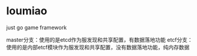 # loumiao
just go game framework

master分支：使用的是etcd作为服发现和共享配置，有数据落地功能
etcf分支：使用的是内部etcf模块作为服发现和共享配置，没有数据落地功能，纯内存数据
